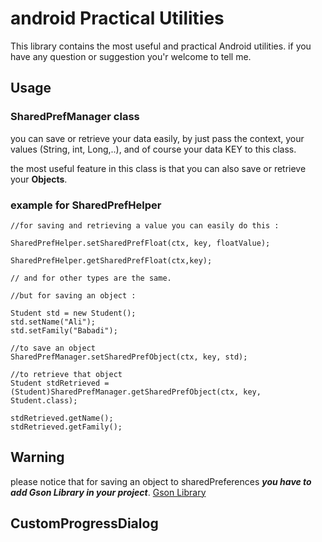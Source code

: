 # android Practical Utilities

This library contains the most useful and practical Android utilities. if you have any question or suggestion you'r welcome to tell me.


## Usage


### SharedPrefManager class
you can save or retrieve your data easily, by just pass the context, your values (String, int, Long,..), and of course your data KEY to this class.

the most useful feature in this class is that you can also save or retrieve your **Objects**.

### example for SharedPrefHelper

```
//for saving and retrieving a value you can easily do this : 

SharedPrefHelper.setSharedPrefFloat(ctx, key, floatValue);

SharedPrefHelper.getSharedPrefFloat(ctx,key);

// and for other types are the same.

//but for saving an object : 

Student std = new Student();
std.setName("Ali");
std.setFamily("Babadi");

//to save an object
SharedPrefManager.setSharedPrefObject(ctx, key, std);

//to retrieve that object
Student stdRetrieved = (Student)SharedPrefManager.getSharedPrefObject(ctx, key, Student.class);

stdRetrieved.getName();
stdRetrieved.getFamily();
```

## Warning
please notice that for saving an object to sharedPreferences ***you have to add Gson Library in your project***.
<a href= "https://futurestud.io/tutorials/gson-getting-started-with-java-json-serialization-deserialization">Gson Library</a>

## CustomProgressDialog

